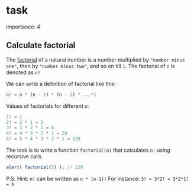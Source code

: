 # task

importance: 4

## Calculate factorial

The [factorial](https://en.wikipedia.org/wiki/Factorial) of a natural number is a number multiplied by `"number minus one"`, then by `"number minus two"`, and so on till `1`. The factorial of `n` is denoted as `n!`

We can write a definition of factorial like this:

```javascript
n! = n * (n - 1) * (n - 2) * ...*1
```

Values of factorials for different `n`:

```javascript
1! = 1
2! = 2 * 1 = 2
3! = 3 * 2 * 1 = 6
4! = 4 * 3 * 2 * 1 = 24
5! = 5 * 4 * 3 * 2 * 1 = 120
```

The task is to write a function `factorial(n)` that calculates `n!` using recursive calls.

```javascript
alert( factorial(5) ); // 120
```

P.S. Hint: `n!` can be written as `n * (n-1)!` For instance: `3! = 3*2! = 3*2*1! = 6`

